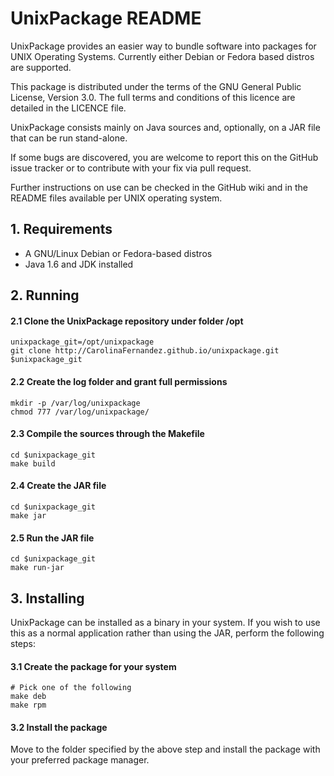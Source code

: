 # UnixPackage README

UnixPackage provides an easier way to bundle software into
packages for UNIX Operating Systems. Currently either Debian
or Fedora based distros are supported.

This package is distributed under the terms of the GNU General
Public License, Version 3.0. The full terms and conditions
of this licence are detailed in the LICENCE file.

UnixPackage consists mainly on Java sources and, optionally,
on a JAR file that can be run stand-alone.

If some bugs are discovered, you are welcome to report this
on the GitHub issue tracker or to contribute with your fix via
pull request.

Further instructions on use can be checked in the GitHub wiki
and in the README files available per UNIX operating system.

## 1. Requirements
* A GNU/Linux Debian or Fedora-based distros
* Java 1.6 and JDK installed

## 2. Running
#### 2.1 Clone the UnixPackage repository under folder /opt
  ```
  unixpackage_git=/opt/unixpackage
  git clone http://CarolinaFernandez.github.io/unixpackage.git $unixpackage_git
  ```
#### 2.2 Create the log folder and grant full permissions
  ```
  mkdir -p /var/log/unixpackage
  chmod 777 /var/log/unixpackage/
  ```
#### 2.3 Compile the sources through the Makefile
  ```
  cd $unixpackage_git
  make build
  ```
#### 2.4 Create the JAR file
  ```
  cd $unixpackage_git
  make jar
  ```
#### 2.5 Run the JAR file
  ```
  cd $unixpackage_git
  make run-jar
  ```

## 3. Installing
UnixPackage can be installed as a binary in your system. If
you wish to use this as a normal application rather than using
the JAR, perform the following steps:

#### 3.1 Create the package for your system
  ```
  # Pick one of the following
  make deb
  make rpm
  ```
#### 3.2 Install the package
Move to the folder specified by the above step and install
the package with your preferred package manager.
